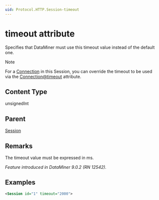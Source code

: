 ```yaml
---
uid: Protocol.HTTP.Session-timeout
---
```


# timeout attribute

Specifies that DataMiner must use this timeout value instead of the default one.

> [!NOTE]
> For a [Connection](xref:Protocol.HTTP.Session.Connection) in this Session, you can override the timeout to be used via the [Connection@timeout](xref:Protocol.HTTP.Session.Connection-timeout) attribute.

## Content Type

unsignedInt

## Parent

[Session](xref:Protocol.HTTP.Session)

## Remarks

The timeout value must be expressed in ms.

*Feature introduced in DataMiner 9.0.2 (RN 12542).*

## Examples

```xml
<Session id="1" timeout="2000">
```
